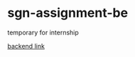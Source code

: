 # sgn-assignment-be
temporary for internship

[backend link](https://sgn-assignment-covid-internship.onrender.com/)
